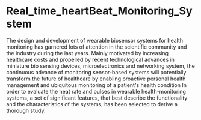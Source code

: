 # Real_time_heartBeat_Monitoring_System
The design and development of wearable biosensor systems for health monitoring has garnered lots of attention in the scientific community and the industry during the last years. Mainly motivated by increasing healthcare costs and propelled by recent technological advances in miniature bio sensing devices,  microelectronics and networking system, the continuous advance of monitoring  sensor-based systems will potentially transform the future of healthcare by enabling proactive personal health management and ubiquitous monitoring of a patient's health condition In order to evaluate the heat rate and pulses in wearable health-monitoring systems, a set of significant features, that best describe the functionality and the characteristics of the systems, has been selected to derive a thorough  study. 
